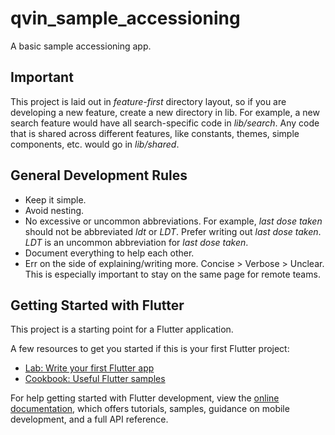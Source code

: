# qvin_sample_accessioning

A basic sample accessioning app.

## Important
This project is laid out in *feature-first* directory layout, so if you are developing a new feature, create a new directory in lib.  For example, a new search feature would have all search-specific code in *lib/search*.  Any code that is shared across different features, like constants, themes, simple components, etc. would go in *lib/shared*.

## General Development Rules
- Keep it simple.
- Avoid nesting.
- No excessive or uncommon abbreviations.  For example, *last dose taken* should not be abbreviated *ldt* or *LDT*.  Prefer writing out *last dose taken*.  *LDT* is an uncommon abbreviation for *last dose taken*.
- Document everything to help each other.
- Err on the side of explaining/writing more.  Concise > Verbose > Unclear.  This is especially important to stay on the same page for remote teams.  


## Getting Started with Flutter

This project is a starting point for a Flutter application.

A few resources to get you started if this is your first Flutter project:

- [Lab: Write your first Flutter app](https://docs.flutter.dev/get-started/codelab)
- [Cookbook: Useful Flutter samples](https://docs.flutter.dev/cookbook)

For help getting started with Flutter development, view the
[online documentation](https://docs.flutter.dev/), which offers tutorials,
samples, guidance on mobile development, and a full API reference.

